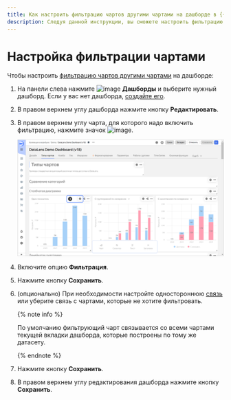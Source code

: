 ```yaml
---
title: Как настроить фильтрацию чартов другими чартами на дашборде в {{ datalens-full-name }}
description: Следуя данной инструкции, вы сможете настроить фильтрацию чартов другими чартами на дашборде.
---
```


# Настройка фильтрации чартами

Чтобы настроить [фильтрацию чартов другими чартами](../../dashboard/chart-chart-filtration.md) на дашборде:

1. На панели слева нажмите ![image](../../../_assets/console-icons/layout-cells-large.svg) **Дашборды** и выберите нужный дашборд. Если у вас нет дашборда, [создайте его](../dashboard/create.md).
1. В правом верхнем углу дашборда нажмите кнопку **Редактировать**.
1. В правом верхнем углу чарта, для которого надо включить фильтрацию, нажмите значок ![image](../../../_assets/console-icons/gear.svg).

   ![screenshot](../../../_assets/datalens/dashboard/dashboard-chart-settings.png)

1. Включите опцию **Фильтрация**.
1. Нажмите кнопку **Сохранить**.
1. (опционально) При необходимости настройте одностороннюю [связь](../../dashboard/link.md) или уберите связь с чартами, которые не хотите фильтровать.

   {% note info %}

   По умолчанию фильтрующий чарт связывается со всеми чартами текущей вкладки дашборда, которые построены по тому же датасету.

   {% endnote %}

1. Нажмите кнопку **Сохранить**.
1. В правом верхнем углу редактирования дашборда нажмите кнопку **Сохранить**.
